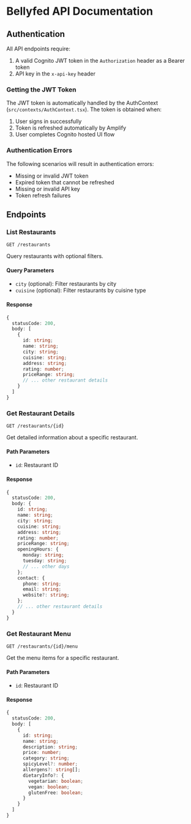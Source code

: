 # Bellyfed API Documentation

## Authentication

All API endpoints require:

1. A valid Cognito JWT token in the `Authorization` header as a Bearer token
2. API key in the `x-api-key` header

### Getting the JWT Token

The JWT token is automatically handled by the AuthContext (`src/contexts/AuthContext.tsx`). The token is obtained when:

1. User signs in successfully
2. Token is refreshed automatically by Amplify
3. User completes Cognito hosted UI flow

### Authentication Errors

The following scenarios will result in authentication errors:

- Missing or invalid JWT token
- Expired token that cannot be refreshed
- Missing or invalid API key
- Token refresh failures

## Endpoints

### List Restaurants

```http
GET /restaurants
```

Query restaurants with optional filters.

#### Query Parameters

- `city` (optional): Filter restaurants by city
- `cuisine` (optional): Filter restaurants by cuisine type

#### Response

```typescript
{
  statusCode: 200,
  body: [
    {
      id: string;
      name: string;
      city: string;
      cuisine: string;
      address: string;
      rating: number;
      priceRange: string;
      // ... other restaurant details
    }
  ]
}
```

### Get Restaurant Details

```http
GET /restaurants/{id}
```

Get detailed information about a specific restaurant.

#### Path Parameters

- `id`: Restaurant ID

#### Response

```typescript
{
  statusCode: 200,
  body: {
    id: string;
    name: string;
    city: string;
    cuisine: string;
    address: string;
    rating: number;
    priceRange: string;
    openingHours: {
      monday: string;
      tuesday: string;
      // ... other days
    };
    contact: {
      phone: string;
      email: string;
      website?: string;
    };
    // ... other restaurant details
  }
}
```

### Get Restaurant Menu

```http
GET /restaurants/{id}/menu
```

Get the menu items for a specific restaurant.

#### Path Parameters

- `id`: Restaurant ID

#### Response

```typescript
{
  statusCode: 200,
  body: [
    {
      id: string;
      name: string;
      description: string;
      price: number;
      category: string;
      spicyLevel?: number;
      allergens?: string[];
      dietaryInfo?: {
        vegetarian: boolean;
        vegan: boolean;
        glutenFree: boolean;
      }
    }
  ]
}
```
